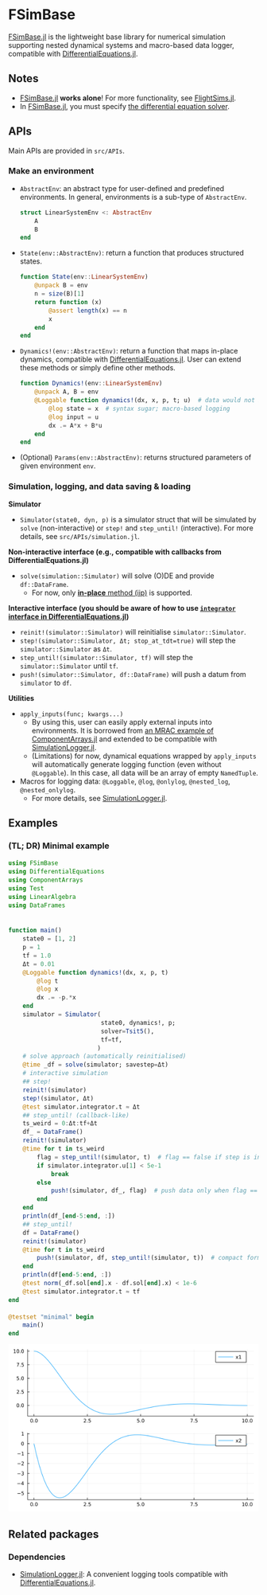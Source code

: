 # FSimBase
[FSimBase.jl](https://github.com/JinraeKim/FSimBase.jl) is
the lightweight base library for numerical simulation supporting nested dynamical systems and macro-based data logger,
compatible with [DifferentialEquations.jl](https://github.com/SciML/DifferentialEquations.jl).

## Notes
- [FSimBase.jl](https://github.com/JinraeKim/FSimBase.jl) **works alone**!
For more functionality, see [FlightSims.jl](https://github.com/JinraeKim/FlightSims.jl).
- In [FSimBase.jl](https://github.com/JinraeKim/FSimBase.jl),
you must specify [the differential equation solver](https://diffeq.sciml.ai/stable/#Solver-Algorithms).

## APIs
Main APIs are provided in `src/APIs`.

### Make an environment
- `AbstractEnv`: an abstract type for user-defined and predefined environments.
In general, environments is a sub-type of `AbstractEnv`.
    ```julia
    struct LinearSystemEnv <: AbstractEnv
        A
        B
    end
    ```
- `State(env::AbstractEnv)`: return a function that produces structured states.
    ```julia
    function State(env::LinearSystemEnv)
        @unpack B = env
        n = size(B)[1]
        return function (x)
            @assert length(x) == n
            x
        end
    end
    ```
- `Dynamics!(env::AbstractEnv)`: return a function that maps in-place dynamics,
compatible with [DifferentialEquations.jl](https://github.com/SciML/DifferentialEquations.jl).
User can extend these methods or simply define other methods.
    ```julia
    function Dynamics!(env::LinearSystemEnv)
        @unpack A, B = env
        @Loggable function dynamics!(dx, x, p, t; u)  # data would not be saved without @Loggable. Follow this form!
            @log state = x  # syntax sugar; macro-based logging
            @log input = u
            dx .= A*x + B*u
        end
    end
    ```
- (Optional) `Params(env::AbstractEnv)`: returns structured parameters of given environment `env`.

### Simulation, logging, and data saving & loading
**Simulator**
- `Simulator(state0, dyn, p)` is a simulator struct that will be simulated by `solve` (non-interactive) or `step!` and `step_until!` (interactive).
For more details, see `src/APIs/simulation.jl`.

**Non-interactive interface (e.g., compatible with callbacks from DifferentialEquations.jl)**
- `solve(simulation::Simulator)` will solve (O)DE and provide `df::DataFrame`.
    - For now, only [**in-place** method (iip)](https://diffeq.sciml.ai/stable/basics/problem/#In-place-vs-Out-of-Place-Function-Definition-Forms) is supported.

**Interactive interface (you should be aware of how to use [`integrator` interface in DifferentialEquations.jl](https://diffeq.sciml.ai/stable/basics/integrator/#integrator))**
- `reinit!(simulator::Simulator)` will reinitialise `simulator::Simulator`.
- `step!(simulator::Simulator, Δt; stop_at_tdt=true)` will step the `simulator::Simulator` as `Δt`.
- `step_until!(simulator::Simulator, tf)` will step the `simulator::Simulator` until `tf`.
- `push!(simulator::Simulator, df::DataFrame)` will push a datum from `simulator` to `df`.

**Utilities**
- `apply_inputs(func; kwargs...)`
    - By using this, user can easily apply external inputs into environments. It is borrowed from [an MRAC example of ComponentArrays.jl](https://jonniedie.github.io/ComponentArrays.jl/stable/examples/adaptive_control/) and extended to be compatible with [SimulationLogger.jl](https://github.com/JinraeKim/SimulationLogger.jl).
    - (Limitations) for now, dynamical equations wrapped by `apply_inputs` will automatically generate logging function (even without `@Loggable`). In this case, all data will be an array of empty `NamedTuple`.
- Macros for logging data: `@Loggable`, `@log`, `@onlylog`, `@nested_log`, `@nested_onlylog`.
    - For more details, see [SimulationLogger.jl](https://github.com/JinraeKim/SimulationLogger.jl).

## Examples

### (TL; DR) Minimal example
```julia
using FSimBase
using DifferentialEquations
using ComponentArrays
using Test
using LinearAlgebra
using DataFrames


function main()
    state0 = [1, 2]
    p = 1
    tf = 1.0
    Δt = 0.01
    @Loggable function dynamics!(dx, x, p, t)
        @log t
        @log x
        dx .= -p.*x
    end
    simulator = Simulator(
                          state0, dynamics!, p;
                          solver=Tsit5(),
                          tf=tf,
                         )
    # solve approach (automatically reinitialised)
    @time _df = solve(simulator; savestep=Δt)
    # interactive simulation
    ## step!
    reinit!(simulator)
    step!(simulator, Δt)
    @test simulator.integrator.t ≈ Δt
    ## step_until! (callback-like)
    ts_weird = 0:Δt:tf+Δt
    df_ = DataFrame()
    reinit!(simulator)
    @time for t in ts_weird
        flag = step_until!(simulator, t)  # flag == false if step is inappropriate
        if simulator.integrator.u[1] < 5e-1
            break
        else
            push!(simulator, df_, flag)  # push data only when flag == true
        end
    end
    println(df_[end-5:end, :])
    ## step_until!
    df = DataFrame()
    reinit!(simulator)
    @time for t in ts_weird
        push!(simulator, df, step_until!(simulator, t))  # compact form
    end
    println(df[end-5:end, :])
    @test norm(_df.sol[end].x - df.sol[end].x) < 1e-6
    @test simulator.integrator.t ≈ tf
end

@testset "minimal" begin
    main()
end
```
![ex_screenshot](./figures/custom_example.png)



## Related packages
### Dependencies
- [SimulationLogger.jl](https://github.com/JinraeKim/SimulationLogger.jl): A convenient logging tools compatible with [DifferentialEquations.jl](https://github.com/SciML/DifferentialEquations.jl).
